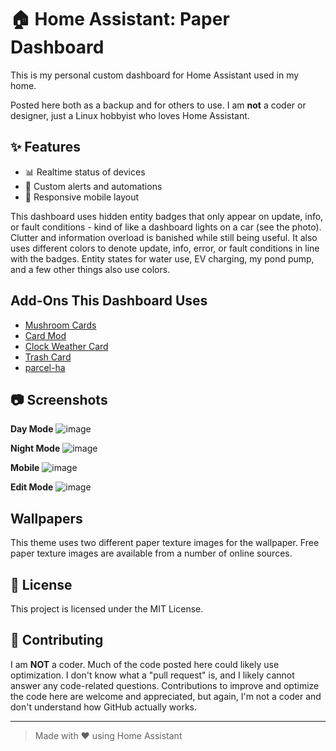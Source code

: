 # 🏠 Home Assistant: Paper Dashboard

This is my personal custom dashboard for Home Assistant used in my home.

Posted here both as a backup and for others to use.  I am **not** a coder or designer, just a Linux hobbyist who loves Home Assistant.

## ✨ Features

- 📊 Realtime status of devices
- 🔔 Custom alerts and automations
- 📱 Responsive mobile layout

This dashboard uses hidden entity badges that only appear on update, info, or fault conditions - kind of like a dashboard lights on a car (see the photo). Clutter and information overload is banished while still being useful. It also uses different colors to denote update, info, error, or fault conditions in line with the badges. Entity states for water use, EV charging, my pond pump, and a few other things also use colors.

## Add-Ons This Dashboard Uses
- [Mushroom Cards](https://github.com/piitaya/lovelace-mushroom)
- [Card Mod](https://github.com/thomasloven/lovelace-card-mod)
- [Clock Weather Card](https://github.com/pkissling/clock-weather-card)
- [Trash Card](https://github.com/idaho/hassio-trash-card)
- [parcel-ha](https://github.com/jmdevita/parcel-ha)

## 📷 Screenshots
**Day Mode**
![image](https://github.com/user-attachments/assets/03dceff4-1b40-4546-bdb1-140d005e16c4)


**Night Mode**
![image](https://github.com/user-attachments/assets/38fa0fc0-2f96-4997-8449-ad2cf7848321)

**Mobile**
![image](https://github.com/user-attachments/assets/94f9a0ff-d270-40d3-a2da-c4237dab5fc0)

**Edit Mode**
![image](https://github.com/user-attachments/assets/d0d1605e-cb74-4c52-836f-5d5afe9c9782)


## Wallpapers
This theme uses two different paper texture images for the wallpaper. Free paper texture images are available from a number of online sources. 

## 📄 License

This project is licensed under the MIT License.

## 🙌 Contributing

I am **NOT** a coder. Much of the code posted here could likely use optimization. I don't know what a "pull request" is, and I likely cannot answer any code-related questions. Contributions to improve and optimize the code here are welcome and appreciated, but again, I'm not a coder and don't understand how GitHub actually works.

---

> Made with ❤️ using Home Assistant
